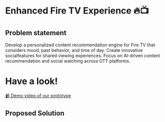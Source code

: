 # **Enhanced Fire TV Experience** 🔥📺

## Problem statement ##
Develop a personalized content recommendation engine for Fire TV that considers mood, past behavior, and time of day. Create innovative socialfeatures for shared viewing experiences. Focus on AI-driven content recommendation and social watching across OTT platforms.

# Have a look! #
[📹 Demo video of our prototype ](https://www.youtube.com/watch?v=GM9HXfpF_uE)

## Proposed Solution ##


